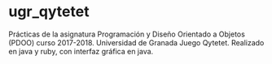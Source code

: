 # ugr_qytetet
Prácticas de la asignatura Programación y Diseño Orientado a Objetos (PDOO) curso 2017-2018. Universidad de Granada
Juego Qytetet. Realizado en java y ruby, con interfaz gráfica en java.
